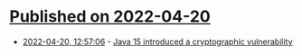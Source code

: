 # [Published on 2022-04-20](index.md)

* [2022-04-20, 12:57:06](https://news.ycombinator.com/item?id=31096184) - [Java 15 introduced a cryptographic vulnerability](https://www.itnews.com.au/news/java-15-introduced-a-cryptographic-vulnerability-578958)

